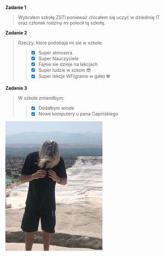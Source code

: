 **Zadanie 1**
> Wybrałem szkołę ZSTI ponieważ chicałem się uczyć w dziedinię IT oraz członek rodziny mi polecił tą szkołę.

**Zadanie 2**
> Rzeczy, które podobaja mi sie w szkole:
>> - [x] Super atmosera
>> - [x] Super Nauczyciele
>> - [x] Fajnie sie dzieje na lekcjach
>> - [x] Super ludzie w szkole :sunglasses:
>> - [x] Super lekcje WF(granie w gałe) :soccer:

**Zadanie 3**
> W szkole zmieniłbym:
>> - [x] Dodałbym winde
>> - [x] Nowe komputery u pana Capińskiego
 

![zdjecie](/Basiak.jpg)
